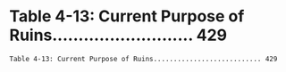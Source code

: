 # Table 4-13: Current Purpose of Ruins........................... 429

```
Table 4-13: Current Purpose of Ruins........................... 429

```
